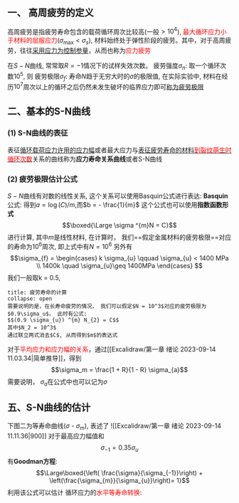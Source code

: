 ## 一、 高周疲劳的定义
高周疲劳是指疲劳寿命包含的载荷循环周次比较高(一般$>10^4$), <mark style="background: transparent; color: red">最大循环应力小于材料的屈服应力</mark>($\sigma_{\max} < \sigma_s$), 材料始终处于弹性阶段的疲劳。其中，对于高周疲劳，往往<u>采用应力为控制参量</u>，从而也称为<mark style="background: transparent; color: red">应力疲劳</mark>

在$S-N$曲线, 常常取$R= -1$情况下的试样失效次数。
疲劳强度$\sigma_n$: 取一个循环次数$10^5$, 则
疲劳极限$\sigma_f$: 寿命$N$趋于无穷大时的$\sigma$的极限值, 在实际实验中, 材料在经历$10^7$周次以上的循环之后仍然未发生破坏的临界应力即可<u>称为疲劳极限</u>

## 二、基本的S-N曲线
### (1) S-N曲线的表征
表征<u>循环载荷应力许用的应力幅</u>或者最大应力与<u>表征疲劳寿命的材料<mark style="background: transparent; color: red">到裂纹萌生时循环次数</mark></u>关系的曲线称为**应力寿命关系曲线**或者S-N曲线

### (2) 疲劳极限估计公式
$S-N$曲线有对数的线性关系, 这个关系可以使用Basquin公式进行表达:
**Basquin**公式: 得到$a = \log (C)/m$,而$b = - \frac{1}{m}$
这个公式也可以使用**指数函数形式** 
$$\boxed{\Large \sigma ^{m}N = C}$$
进行计算, 其中$m$是线性材料, 在计算时， 我们==假定金属材料的疲劳极限==对应的寿命为$10^6$周次, 即上式中有$N = 10^6$ 
另外有
$$\sigma_{f} = \begin{cases}
k \sigma_{u} \qquad \sigma_{u} < 1400 MPa \\
1400k \quad  \sigma_{u}\geq  1400MPa 
\end{cases} $$
我们一般取k = 0.5, 

`````ad-caution
title: 疲劳寿命的计算
collapse: open
需要说明的是，在长寿命疲劳的情况， 我们可以假定$N = 10^3$对应的疲劳极限为$0.9\sigma_u$， 此时有公式:
$$(0.9 \sigma_{u}) ^{m} N_{2} = C$$
其中$N_2 = 10^3$
通过联立两式消去$C$, 从而得到$m$的表达式
`````


对于<mark style="background: transparent; color: red">平均应力和应力幅的关系</mark>，通过[[Excalidraw/第一章 绪论 2023-09-14 11.03.34|简单推导]]，得到
$$\sigma_m = \frac{1 + R}{1 - R} \sigma_{a}$$
需要说明， $\sigma_a$在公式中也可以记为$\sigma$ 

## 五、S-N曲线的估计
下图二为等寿命曲线($\sigma$ - $\sigma_m$), 表述了
![[Excalidraw/第一章 绪论 2023-09-14 11.11.36|900]]
对于最高应力幅值和
$$\sigma_{-1} = 0.35 \sigma_u$$
有**Goodman方程**:
$$\Large\boxed{\left( \frac{\sigma}{\sigma_{-1}}\right) + \left(\frac{\sigma_{m}}{\sigma_{u}}\right)= 1}$$
利用该公式可以估计
循环应力的<mark style="background: transparent; color: red">水平等寿命转换</mark>: 
